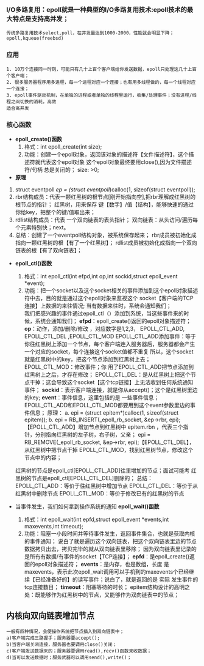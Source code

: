 ### I/O多路复用：epoll就是一种典型的I/O多路复用技术:epoll技术的最大特点是支持高并发；
	传统多路复用技术select,poll，在并发量达到1000-2000，性能就会明显下降；
	epoll,kqueue(freebsd)
	
### 应用
    1. 10万个连接同一时刻，可能只有几十上百个客户端给你发送数据，epoll只处理这几十上百个客户端；
	2. 很多服务器程序用多进程，每一个进程对应一个连接；也有用多线程做的，每一个线程对应 一个连接；
	3. epoll事件驱动机制，在单独的进程或者单独的线程里运行，收集/处理事件；没有进程/线程之间切换的消耗，高效
	适合高并发
	
### 核心函数
* __epoll_create()函数__
	1. 格式：int epoll_create(int size);
	2. 功能：创建一个epoll对象，返回该对象的描述符【文件描述符】，这个描述符就代表这个epoll对象
	    这个epoll对象最终要用close(),因为文件描述符/句柄 总是关闭的；
	    size: >0;
* __原理__ 
1. struct eventpoll *ep = (struct eventpoll*)calloc(1, sizeof(struct eventpoll)); 
2. rbr结构成员：代表一颗红黑树的根节点[刚开始指向空],把rbr理解成红黑树的根节点的指针；
	红黑树，用来保存  键【数字】/值【结构】，能够快速的通过你给key，把整个的键/值取出来；
3. rdlist结构成员：代表 一个双向链表的表头指针；
	双向链表：从头访问/遍历每个元素特别快；next。
4. 总结：创建了一个eventpoll结构对象，被系统保存起来；
	   rbr成员被初始化成指向一颗红黑树的根【有了一个红黑树】；
	   rdlist成员被初始化成指向一个双向链表的根【有了双向链表】；

* __epoll_ctl()函数__
	1. 格式：int epoll_ctl(int efpd,int op,int sockid,struct epoll_event *event);
	2. 功能：把一个socket以及这个socket相关的事件添加到这个epoll对象描述符中去，目的就是通过这个epoll对象来监视这个 socket【客户端的TCP连接】上数据的来往情况;
	   当有数据来往时，系统会通知我们；  
	我们把感兴趣的事件通过epoll_ctl（）添加到系统，当这些事件来的时候，系统会通知我们；
	__efpd__：epoll_create()返回的epoll对象描述符；
	__op__：动作，添加/删除/修改 ，对应数字是1,2,3， EPOLL_CTL_ADD, EPOLL_CTL_DEL ,EPOLL_CTL_MOD
	  EPOLL_CTL_ADD添加事件：等于你往红黑树上添加一个节点，每个客户端连入服务器后，服务器都会产生 一个对应的socket，每个连接这个socket值都不重复
	    所以，这个socket就是红黑树中的key，把这个节点添加到红黑树上去；
	  EPOLL_CTL_MOD：修改事件；你 用了EPOLL_CTL_ADD把节点添加到红黑树上之后，才存在修改；
	  EPOLL_CTL_DEL：是从红黑树上把这个节点干掉；这会导致这个socket【这个tcp链接】上无法收到任何系统通知事件；
	__sockid__：表示客户端连接，就是你从accept()；这个是红黑树里边的key;
	__event__：事件信息，这里包括的是 一些事件信息；EPOLL_CTL_ADD和EPOLL_CTL_MOD都要用到这个event参数里边的事件信息；
	原理：
	a. epi = (struct epitem*)calloc(1, sizeof(struct epitem));
	b. epi = RB_INSERT(_epoll_rb_socket, &ep->rbr, epi); 【EPOLL_CTL_ADD】增加节点到红黑树中
	  epitem.rbn ，代表三个指针，分别指向红黑树的左子树，右子树，父亲；
	  epi = RB_REMOVE(_epoll_rb_socket, &ep->rbr, epi);【EPOLL_CTL_DEL】，从红黑树中把节点干掉
	  EPOLL_CTL_MOD，找到红黑树节点，修改这个节点中的内容；

	红黑树的节点是epoll_ctl[EPOLL_CTL_ADD]往里增加的节点；面试可能考
	红黑树的节点是epoll_ctl[EPOLL_CTL_DEL]删除的；
	总结：
	EPOLL_CTL_ADD：等价于往红黑树中增加节点
	EPOLL_CTL_DEL：等价于从红黑树中删除节点
	EPOLL_CTL_MOD：等价于修改已有的红黑树的节点

* 当事件发生，我们如何拿到操作系统的通知  __epoll_wait()函数__
	1. 格式：int epoll_wait(int epfd,struct epoll_event *events,int maxevents,int timeout);
	2. 功能：阻塞一小段时间并等待事件发生，返回事件集合，也就是获取内核的事件通知；
	 说白了就是遍历这个双向链表，把这个双向链表里边的节点数据拷贝出去，拷贝完毕的就从双向链表里移除；
	因为双向链表里记录的是所有有数据/有事件的socket【TCP连接】；
	__epfd__：是epoll_create()返回的epoll对象描述符；
	__events__：是内存，也是数组，长度 是maxevents，表示此次epoll_wait调用可以手机到的maxevents个已经继续【已经准备好的】的读写事件；说白了，就是返回的是 实际 发生事件的tcp连接数目；
	__timeout__：阻塞等待的时长；
	epitem结构设计的高明之处：既能够作为红黑树中的节点，又能够作为双向链表中的节点；

## 内核向双向链表增加节点
	一般有四种情况，会使操作系统把节点插入到双向链表中；
	a)客户端完成三路握手；服务器要accept();
	b)当客户端关闭连接，服务器也要调用close()关闭；
	c)客户端发送数据来的；服务器要调用read(),recv()函数来收数据；
	d)当可以发送数据时；服务武器可以调用send(),write()；
